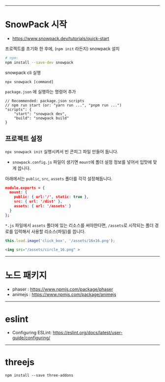 
---
# SnowPack 시작

* https://www.snowpack.dev/tutorials/quick-start

프로젝트를 초기화 한 후에, (`npm init` 라든지) snowpack 설치

```bash
# npm:
npm install --save-dev snowpack
```

snowpack cli 실행
```
npx snowpack [command]
```

`package.json` 에 실행하는 명령어 추가
```
// Recommended: package.json scripts
// npm run start (or: "yarn run ...", "pnpm run ...")
"scripts": {
    "start": "snowpack dev",
    "build": "snowpack build"
}
```

## 프로젝트 설정

`npx snowpack init` 실행시켜서 빈 콘피그 파일 만들어 둡니다.

* `snowpack.config.js` 파일이 생기면 `mount`에 폴더 설정 정보를 넣어서 입맛에 맞게 씁니다.

아래에서는 `public`, `src`, `assets` 폴더를 각각 설정해둡니다.

```json
module.exports = {
  mount: {
    public: { url:'/', static: true },
    src: { url: '/dist' },
    assets: { url: '/assets' }
  }
};
```

`*.js` 파일에서 `assets` 폴더에 있는 리소스를 써야한다면, `/assets`로 시작되는 폴더 경로를 입력해서
사용할 리소스(파일)를 씁니다.

```js
this.load.image('click_box', '/assets/16x16.png');
```

```html
<img src="/assets/circle_16.png" >
```

---
# 노드 패키지

* phaser : https://www.npmjs.com/package/phaser
* animejs : https://www.npmjs.com/package/animejs

---
# eslint

* Configuring ESLint: https://eslint.org/docs/latest/user-guide/configuring/

---
# threejs

```
npm install --save three-addons
```